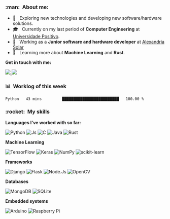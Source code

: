 <h3>:man: &nbsp;About  me:</h3>

- 🤔 &nbsp; Exploring new technologies and developing new software/hardware solutions.
- 🎓 &nbsp; Currently on my last period of **Computer Engineering** at <a href="https://www.up.edu.br/">Universidade Positivo</a>.
- 💼 &nbsp; Working as a **Junior software and hardware developer** at <a href="https://alexandria.solar/">Alexandria Solar</a>
- 🌱 &nbsp; Learning more about **Machine Learning** and **Rust**.


**Get in touch with me:**

<a href="https://www.linkedin.com/in/joaoalceurigonneto/">
  <img src="https://img.shields.io/badge/LinkedIn-0077B5?style=for-the-badge&logo=linkedin&logoColor=white" />
</a>
<a href="https://mail.google.com/mail/u/0/?fs=1&to=joao.alceu.rigon@gmail.com&tf=cm">
<img src="https://img.shields.io/badge/Gmail-D14836?style=for-the-badge&logo=gmail&logoColor=white" />
</a>


<h3>📊 &nbsp;Worklog of this week</h3>

<!--START_SECTION:waka-->
```text
Python   43 mins         █████████████████████████   100.00 % 
```
<!--END_SECTION:waka-->


<h3> :rocket: &nbsp;My skills </h3>

**Languages I've worked with so far:**

![Python](https://img.shields.io/badge/Python-14354C?style=for-the-badge&logo=python&logoColor=white)
![Js](https://img.shields.io/badge/JavaScript-323330?style=for-the-badge&logo=javascript&logoColor=F7DF1E)
![C](https://img.shields.io/badge/C-00599C?style=for-the-badge&logo=c&logoColor=white)
![Java](https://img.shields.io/badge/Java-ED8B00?style=for-the-badge&logo=java&logoColor=whit)
![Rust](https://img.shields.io/badge/Rust-000000?style=for-the-badge&logo=rust&logoColor=white)

**Machine Learning**

![TensorFlow](https://img.shields.io/badge/TensorFlow-%23FF6F00.svg?style=for-the-badge&logo=TensorFlow&logoColor=white)
![Keras](https://img.shields.io/badge/Keras-%23D00000.svg?style=for-the-badge&logo=Keras&logoColor=white)
![NumPy](https://img.shields.io/badge/numpy-%23013243.svg?style=for-the-badge&logo=numpy&logoColor=white)
![scikit-learn](https://img.shields.io/badge/scikit--learn-%23F7931E.svg?style=for-the-badge&logo=scikit-learn&logoColor=white)

**Frameworks**

![Django](https://img.shields.io/badge/Django-092E20?style=for-the-badge&logo=django&logoColor=white)
![Flask](https://img.shields.io/badge/Flask-000000?style=for-the-badge&logo=flask&logoColor=white)
![Node.Js](https://img.shields.io/badge/Node.js-43853D?style=for-the-badge&logo=node.js&logoColor=white)
![OpenCV](https://img.shields.io/badge/opencv-%23white.svg?style=for-the-badge&logo=opencv&logoColor=white)

**Databases**

![MongoDB](https://img.shields.io/badge/MongoDB-4EA94B?style=for-the-badge&logo=mongodb&logoColor=white)
![SQLite](https://img.shields.io/badge/sqlite-%2307405e.svg?style=for-the-badge&logo=sqlite&logoColor=white)


 **Embedded systems**
 
 ![Arduino](https://img.shields.io/badge/-Arduino-00979D?style=for-the-badge&logo=Arduino&logoColor=white)
 ![Raspberry Pi](https://img.shields.io/badge/-RaspberryPi-C51A4A?style=for-the-badge&logo=Raspberry-Pi)

